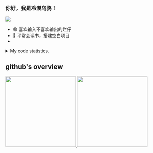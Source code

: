 ### 你好，我是冷漠乌鸦！
<img src="https://wakatime.com/badge/user/16fc8d1d-27ba-4e00-9b58-972e08b14487.svg" />

- 😄 喜欢输入不喜欢输出的烂仔
- 🤔 平常会读书，搭建空白项目
- 
<details>
  <summary>
    My code statistics.
  </summary>
  <div>
    <img src="https://github-readme-stats.vercel.app/api/wakatime?username=lengmowuya&hide_title=true&layout=compact&langs_count=10" />
  <div>
</details>
    
## github's overview
<a href="https://github.com/lengmowuya">
  <img height="225" src="https://github-readme-stats.vercel.app/api?username=lengmowuya&show_icons=true&include_all_commits=true&count_private=true"/>
  <img height="225" src="https://github-readme-stats.vercel.app/api/top-langs/?username=lengmowuya"/>
</a>




